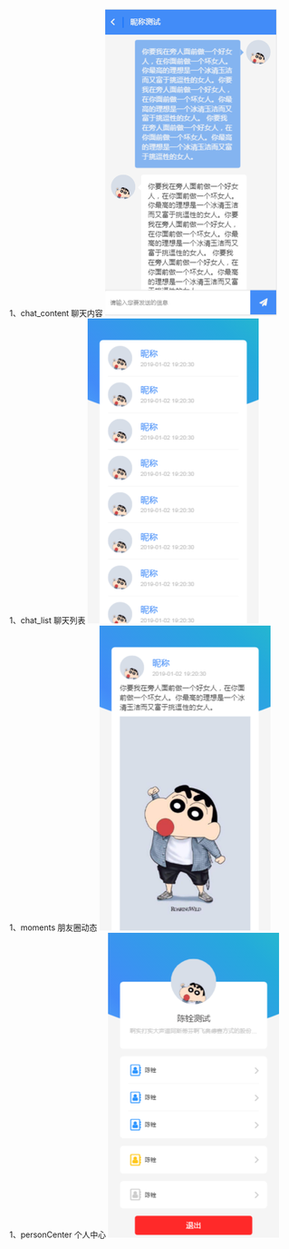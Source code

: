 1、chat_content 聊天内容
![avatar](/static/img/chat_content.png)   
1、chat_list 聊天列表
![avatar](/static/img/chat_list.png)   
1、moments 朋友圈动态
![avatar](/static/img/moments.png)   
1、personCenter 个人中心
![avatar](/static/img/personCenter.png)   